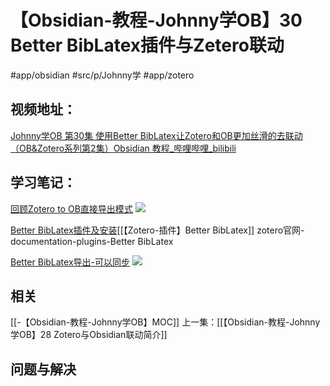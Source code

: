 # 【Obsidian-教程-Johnny学OB】30 Better BibLatex插件与Zetero联动
#app/obsidian #src/p/Johnny学 #app/zotero 
## 视频地址：
[Johnny学OB 第30集 使用Better BibLatex让Zotero和OB更加丝滑的去联动 （OB&Zotero系列第2集）Obsidian 教程_哔哩哔哩_bilibili](https://www.bilibili.com/video/BV1E64y187er?share_source=copy_web)

## 学习笔记：

[回顾Zotero to OB直接导出模式](https://www.bilibili.com/video/BV1E64y187er?share_source=copy_web#t=23.13441)
![](https://obsidian-001-1312884387.cos.ap-nanjing.myqcloud.com/ImageBed/ImageBed%E3%80%90Obsidian-%E6%95%99%E7%A8%8B-Johnny%E5%AD%A6OB%E3%80%9130%20Better%20BibLatex%E6%8F%92%E4%BB%B6%E4%B8%8EZetero%E8%81%94%E5%8A%A8-0710-091706.png)


[Better BibLatex插件及安装](https://www.bilibili.com/video/BV1E64y187er?share_source=copy_web#t=130.289635)[[【Zotero-插件】Better BibLatex]]
zotero官网-documentation-plugins-Better BibLatex

[Better BibLatex导出-可以同步](https://www.bilibili.com/video/BV1E64y187er?share_source=copy_web#t=324.792927)
![](https://obsidian-001-1312884387.cos.ap-nanjing.myqcloud.com/ImageBed/ImageBed%E3%80%90Obsidian-%E6%95%99%E7%A8%8B-Johnny%E5%AD%A6OB%E3%80%9130%20Better%20BibLatex%E6%8F%92%E4%BB%B6%E4%B8%8EZetero%E8%81%94%E5%8A%A8-0710-091720.png)


## 相关
[[-【Obsidian-教程-Johnny学OB】MOC]]
上一集：[[【Obsidian-教程-Johnny学OB】28 Zotero与Obsidian联动简介]]

## 问题与解决
